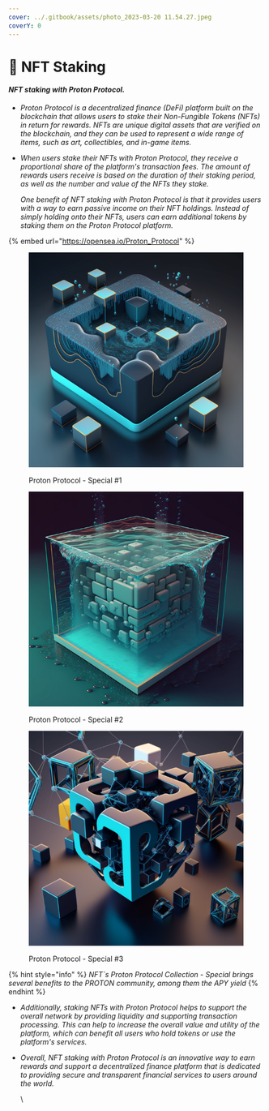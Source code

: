 ```yaml
---
cover: ../.gitbook/assets/photo_2023-03-20 11.54.27.jpeg
coverY: 0
---
```


# 🔹 NFT Staking

#### _NFT staking with Proton Protocol._

* _Proton Protocol is a decentralized finance (DeFi) platform built on the blockchain that allows users to stake their Non-Fungible Tokens (NFTs) in return for rewards. NFTs are unique digital assets that are verified on the blockchain, and they can be used to represent a wide range of items, such as art, collectibles, and in-game items._
*   _When users stake their NFTs with Proton Protocol, they receive a proportional share of the platform's transaction fees. The amount of rewards users receive is based on the duration of their staking period, as well as the number and value of the NFTs they stake._

    _One benefit of NFT staking with Proton Protocol is that it provides users with a way to earn passive income on their NFT holdings. Instead of simply holding onto their NFTs, users can earn additional tokens by staking them on the Proton Protocol platform._

{% embed url="https://opensea.io/Proton_Protocol" %}

<div>

<figure><img src="../.gitbook/assets/k.png" alt=""><figcaption><p>Proton Protocol - Special #1</p></figcaption></figure>

 

<figure><img src="../.gitbook/assets/j.png" alt=""><figcaption><p>Proton Protocol - Special #2</p></figcaption></figure>

 

<figure><img src="../.gitbook/assets/h.png" alt=""><figcaption><p>Proton Protocol - Special #3</p></figcaption></figure>

</div>

{% hint style="info" %}
_NFT\`s Proton Protocol Collection - Special brings several benefits to the PROTON community, among them the APY yield_
{% endhint %}

* _Additionally, staking NFTs with Proton Protocol helps to support the overall network by providing liquidity and supporting transaction processing. This can help to increase the overall value and utility of the platform, which can benefit all users who hold tokens or use the platform's services._
*   _Overall, NFT staking with Proton Protocol is an innovative way to earn rewards and support a decentralized finance platform that is dedicated to providing secure and transparent financial services to users around the world._

    \
